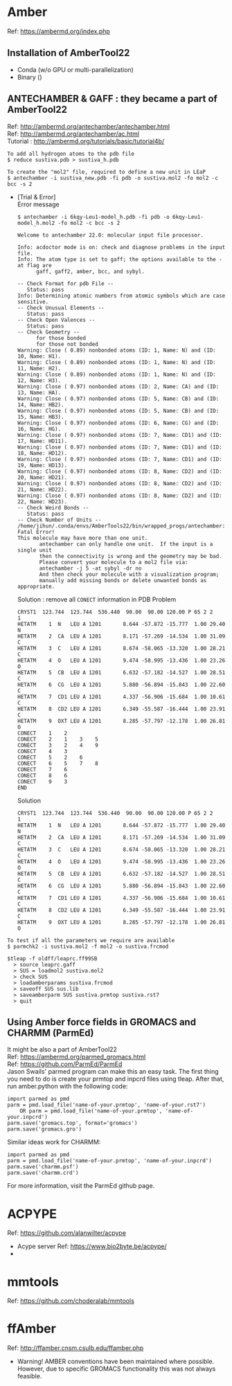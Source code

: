 # Amber
Ref: https://ambermd.org/index.php
## Installation of AmberTool22 
- Conda (w/o GPU or multi-parallelization)
- Binary ()
## ANTECHAMBER & GAFF : they became a part of AmberTool22
Ref: http://ambermd.org/antechamber/antechamber.html  
Ref: http://ambermd.org/antechamber/ac.html  
Tutorial : http://ambermd.org/tutorials/basic/tutorial4b/  
```
To add all hydrogen atoms to the pdb file
$ reduce sustiva.pdb > sustiva_h.pdb  

To create the "mol2" file, required to define a new unit in LEaP
$ antechamber -i sustiva_new.pdb -fi pdb -o sustiva.mol2 -fo mol2 -c bcc -s 2
```
- [Trial & Error]  
  Error message
    ```
    $ antechamber -i 6kqy-Leu1-model_h.pdb -fi pdb -o 6kqy-Leu1-model_h.mol2 -fo mol2 -c bcc -s 2

    Welcome to antechamber 22.0: molecular input file processor.

    Info: acdoctor mode is on: check and diagnose problems in the input file.
    Info: The atom type is set to gaff; the options available to the -at flag are
          gaff, gaff2, amber, bcc, and sybyl.

    -- Check Format for pdb File --
       Status: pass
    Info: Determining atomic numbers from atomic symbols which are case sensitive.
    -- Check Unusual Elements --
       Status: pass
    -- Check Open Valences --
       Status: pass
    -- Check Geometry --
          for those bonded   
          for those not bonded   
    Warning: Close ( 0.89) nonbonded atoms (ID: 1, Name: N) and (ID: 10, Name: H1).
    Warning: Close ( 0.89) nonbonded atoms (ID: 1, Name: N) and (ID: 11, Name: H2).
    Warning: Close ( 0.89) nonbonded atoms (ID: 1, Name: N) and (ID: 12, Name: H3).
    Warning: Close ( 0.97) nonbonded atoms (ID: 2, Name: CA) and (ID: 13, Name: HA).
    Warning: Close ( 0.97) nonbonded atoms (ID: 5, Name: CB) and (ID: 14, Name: HB2).
    Warning: Close ( 0.97) nonbonded atoms (ID: 5, Name: CB) and (ID: 15, Name: HB3).
    Warning: Close ( 0.97) nonbonded atoms (ID: 6, Name: CG) and (ID: 16, Name: HG).
    Warning: Close ( 0.97) nonbonded atoms (ID: 7, Name: CD1) and (ID: 17, Name: HD11).
    Warning: Close ( 0.97) nonbonded atoms (ID: 7, Name: CD1) and (ID: 18, Name: HD12).
    Warning: Close ( 0.97) nonbonded atoms (ID: 7, Name: CD1) and (ID: 19, Name: HD13).
    Warning: Close ( 0.97) nonbonded atoms (ID: 8, Name: CD2) and (ID: 20, Name: HD21).
    Warning: Close ( 0.97) nonbonded atoms (ID: 8, Name: CD2) and (ID: 21, Name: HD22).
    Warning: Close ( 0.97) nonbonded atoms (ID: 8, Name: CD2) and (ID: 22, Name: HD23).
    -- Check Weird Bonds --
       Status: pass
    -- Check Number of Units --
    /home/jihun/.conda/envs/AmberTools22/bin/wrapped_progs/antechamber: Fatal Error!
    This molecule may have more than one unit.
           antechamber can only handle one unit.  If the input is a single unit
           then the connectivity is wrong and the geometry may be bad.
           Please convert your molecule to a mol2 file via:
           antechamber -j 5 -at sybyl -dr no 
           And then check your molecule with a visualization program;
           manually add missing bonds or delete unwanted bonds as appropriate.
    ```
  
  Solution : remove all `CONECT` information in PDB
    Problem
    ```
    CRYST1  123.744  123.744  536.440  90.00  90.00 120.00 P 65 2 2      1
    HETATM    1  N   LEU A 1201       8.644 -57.872 -15.777  1.00 29.40           N  
    HETATM    2  CA  LEU A 1201       8.171 -57.269 -14.534  1.00 31.09           C  
    HETATM    3  C   LEU A 1201       8.674 -58.065 -13.320  1.00 28.21           C  
    HETATM    4  O   LEU A 1201       9.474 -58.995 -13.436  1.00 23.26           O  
    HETATM    5  CB  LEU A 1201       6.632 -57.182 -14.527  1.00 28.51           C  
    HETATM    6  CG  LEU A 1201       5.880 -56.894 -15.843  1.00 22.60           C  
    HETATM    7  CD1 LEU A 1201       4.337 -56.906 -15.684  1.00 10.61           C  
    HETATM    8  CD2 LEU A 1201       6.349 -55.587 -16.444  1.00 23.91           C  
    HETATM    9  OXT LEU A 1201       8.285 -57.797 -12.178  1.00 26.81           O  
    CONECT    1    2
    CONECT    2    1    3    5
    CONECT    3    2    4    9
    CONECT    4    3
    CONECT    5    2    6
    CONECT    6    5    7    8
    CONECT    7    6
    CONECT    8    6
    CONECT    9    3
    END
    ```
    Solution
    ```
    CRYST1  123.744  123.744  536.440  90.00  90.00 120.00 P 65 2 2      1
    HETATM    1  N   LEU A 1201       8.644 -57.872 -15.777  1.00 29.40           N  
    HETATM    2  CA  LEU A 1201       8.171 -57.269 -14.534  1.00 31.09           C  
    HETATM    3  C   LEU A 1201       8.674 -58.065 -13.320  1.00 28.21           C  
    HETATM    4  O   LEU A 1201       9.474 -58.995 -13.436  1.00 23.26           O  
    HETATM    5  CB  LEU A 1201       6.632 -57.182 -14.527  1.00 28.51           C  
    HETATM    6  CG  LEU A 1201       5.880 -56.894 -15.843  1.00 22.60           C  
    HETATM    7  CD1 LEU A 1201       4.337 -56.906 -15.684  1.00 10.61           C  
    HETATM    8  CD2 LEU A 1201       6.349 -55.587 -16.444  1.00 23.91           C  
    HETATM    9  OXT LEU A 1201       8.285 -57.797 -12.178  1.00 26.81           O  
    ```

```
To test if all the parameters we require are available
$ parmchk2 -i sustiva.mol2 -f mol2 -o sustiva.frcmod

$tleap -f oldff/leaprc.ff99SB
  > source leaprc.gaff
  > SUS = loadmol2 sustiva.mol2 
  > check SUS
  > loadamberparams sustiva.frcmod
  > saveoff SUS sus.lib 
  > saveamberparm SUS sustiva.prmtop sustiva.rst7
  > quit
```
## Using Amber force fields in GROMACS and CHARMM (ParmEd)
It might be also a part of AmberTool22  
Ref: https://ambermd.org/parmed_gromacs.html   
Ref: https://github.com/ParmEd/ParmEd  
Jason Swails' parmed program can make this an easy task. The first thing you need to do is create your prmtop and inpcrd files using tleap. After that, run amber.python with the following code:
```
import parmed as pmd
parm = pmd.load_file('name-of-your.prmtop', 'name-of-your.rst7') 
    OR parm = pmd.load_file('name-of-your.prmtop', 'name-of-your.inpcrd')
parm.save('gromacs.top', format='gromacs')
parm.save('gromacs.gro')
```
Similar ideas work for CHARMM:
```
import parmed as pmd
parm = pmd.load_file('name-of-your.prmtop', 'name-of-your.inpcrd')
parm.save('charmm.psf')
parm.save('charmm.crd')
```
For more information, visit the ParmEd github page.

# ACPYPE
Ref: https://github.com/alanwilter/acpype
- Acype server
  Ref: https://www.bio2byte.be/acpype/
- 

# mmtools
Ref: https://github.com/choderalab/mmtools

# ffAmber
Ref: http://ffamber.cnsm.csulb.edu/ffamber.php
- Warning! AMBER conventions have been maintained where possible. However, due to specific GROMACS functionality this was not always feasible. 
